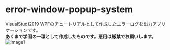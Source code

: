 # error-window-popup-system
VisualStudi2019 WPFのチュートリアルとして作成したエラーログを出力アプリケーションです。  
**あくまで学習の一環として作成したものです。悪用は厳禁でお願いします。**
![Image1](https://user-images.githubusercontent.com/96648305/153765654-27997721-d96c-42f5-a3d0-d4674ed226a7.png)

